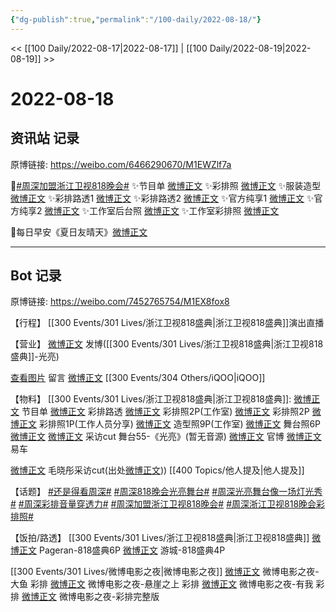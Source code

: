 ```yaml
---
{"dg-publish":true,"permalink":"/100-daily/2022-08-18/"}
---
```



<< [[100 Daily/2022-08-17\|2022-08-17]] | [[100 Daily/2022-08-19\|2022-08-19]] >>

# 2022-08-18

## 资讯站 记录

原博链接: https://weibo.com/6466290670/M1EWZlf7a

🌟[#周深加盟浙江卫视818晚会#](https://s.weibo.com/weibo?q=%23%E5%91%A8%E6%B7%B1%E5%8A%A0%E7%9B%9F%E6%B5%99%E6%B1%9F%E5%8D%AB%E8%A7%86818%E6%99%9A%E4%BC%9A%23)
✨节目单 [微博正文](https://m.weibo.cn/6466290670/4803834579519251)
✨彩排照 [微博正文](https://m.weibo.cn/6466290670/4803772100905378)
✨服装造型 [微博正文](https://m.weibo.cn/6466290670/4803945555296537)
✨彩排路透1 [微博正文](https://m.weibo.cn/6466290670/4803804589982518)
✨彩排路透2 [微博正文](https://m.weibo.cn/6466290670/4803772431732096)
✨官方纯享1 [微博正文](https://m.weibo.cn/6466290670/4803944419169039)
✨官方纯享2 [微博正文](https://m.weibo.cn/6466290670/4803944419169039)
✨工作室后台照 [微博正文](https://m.weibo.cn/6466290670/4803932809075455)
✨工作室彩排照 [微博正文](https://m.weibo.cn/6466290670/4803748629843457)

🌟每日早安《夏日友晴天》[微博正文](https://m.weibo.cn/6466290670/4803717621353230)

---
## Bot 记录

原博链接: https://weibo.com/7452765754/M1EX8fox8

【行程】
[[300 Events/301 Lives/浙江卫视818盛典\|浙江卫视818盛典]]演出直播

【营业】
[微博正文](https://m.weibo.cn/1736988591/4803960362503865) 发博([[300 Events/301 Lives/浙江卫视818盛典\|浙江卫视818盛典]]-光亮)

[查看图片](https://wx4.sinaimg.cn/large/0088n2Pggy1h5bcq450arj30yi0ib0tx.jpg) 留言 [微博正文](https://m.weibo.cn/6960161079/4803958265352451) [[300 Events/304 Others/iQOO\|iQOO]]

【物料】
[[300 Events/301 Lives/浙江卫视818盛典\|浙江卫视818盛典]]:
[微博正文](https://m.weibo.cn/5766335093/4803830921823440) 节目单
[微博正文](https://m.weibo.cn/2110705772/4803769605295338) 彩排路透
[微博正文](https://m.weibo.cn/7478855230/4803747609582688) 彩排照2P(工作室)
[微博正文](https://m.weibo.cn/5766335093/4803768346741780) 彩排照2P
[微博正文](https://m.weibo.cn/1846843604/4803938895535742) 彩排照1P(工作人员分享)
[微博正文](https://m.weibo.cn/7478855230/4803931529809642) 造型照9P(工作室)
[微博正文](https://m.weibo.cn/7478855230/4803961712804453) 舞台照6P
[微博正文](https://m.weibo.cn/3223747774/4803938613987103) [微博正文](https://m.weibo.cn/6466290670/4803959287712407) 采访cut
舞台55-《光亮》(暂无音源)
[微博正文](https://m.weibo.cn/5766335093/4803942708677834) 官博
[微博正文](https://m.weibo.cn/1912222221/4803950668158580) 易车

[微博正文](https://m.weibo.cn/5291824241/4803842280263835) 毛晓彤采访cut(出处[微博正文](https://m.weibo.cn/6224077067/4803833228953578))) [[400 Topics/他人提及\|他人提及]]

【话题】
[#还是得看周深#](https://s.weibo.com/weibo?q=%23%E8%BF%98%E6%98%AF%E5%BE%97%E7%9C%8B%E5%91%A8%E6%B7%B1%23)
[#周深818晚会光亮舞台#](https://s.weibo.com/weibo?q=%23%E5%91%A8%E6%B7%B1818%E6%99%9A%E4%BC%9A%E5%85%89%E4%BA%AE%E8%88%9E%E5%8F%B0%23)
[#周深光亮舞台像一场灯光秀#](https://s.weibo.com/weibo?q=%23%E5%91%A8%E6%B7%B1%E5%85%89%E4%BA%AE%E8%88%9E%E5%8F%B0%E5%83%8F%E4%B8%80%E5%9C%BA%E7%81%AF%E5%85%89%E7%A7%80%23)
[#周深彩排音量穿透力#](https://s.weibo.com/weibo?q=%23%E5%91%A8%E6%B7%B1%E5%BD%A9%E6%8E%92%E9%9F%B3%E9%87%8F%E7%A9%BF%E9%80%8F%E5%8A%9B%23)
[#周深加盟浙江卫视818晚会#](https://s.weibo.com/weibo?q=%23%E5%91%A8%E6%B7%B1%E5%8A%A0%E7%9B%9F%E6%B5%99%E6%B1%9F%E5%8D%AB%E8%A7%86818%E6%99%9A%E4%BC%9A%23)
[#周深浙江卫视818晚会彩排照#](https://s.weibo.com/weibo?q=%23%E5%91%A8%E6%B7%B1%E6%B5%99%E6%B1%9F%E5%8D%AB%E8%A7%86818%E6%99%9A%E4%BC%9A%E5%BD%A9%E6%8E%92%E7%85%A7%23)

【饭拍/路透】
[[300 Events/301 Lives/浙江卫视818盛典\|浙江卫视818盛典]]
[微博正文](https://m.weibo.cn/7633014126/4803946642933659) Pageran-818盛典6P
[微博正文](https://m.weibo.cn/1801743981/4803931589056396) 游城-818盛典4P

[[300 Events/301 Lives/微博电影之夜\|微博电影之夜]]
[微博正文](https://m.weibo.cn/5879392303/4803945853361286) 微博电影之夜-大鱼 彩排
[微博正文](https://m.weibo.cn/5879392303/4803948073196668) 微博电影之夜-悬崖之上 彩排
[微博正文](https://m.weibo.cn/5879392303/4803950572471704) 微博电影之夜-有我 彩排
[微博正文](https://m.weibo.cn/5879392303/4803960257385016) 微博电影之夜-彩排完整版
